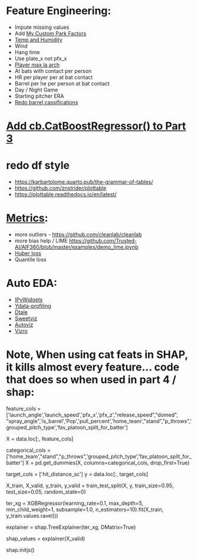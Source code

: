 # Feature Engineering:
- Impute missing values
- Add [My Custom Park Factors](https://github.com/dec1costello/Baseball/tree/main/Stadiums)
- [Temp and Humidity](https://towardsdatascience.com/getting-weather-data-in-3-easy-steps-8dc10cc5c859)
- Wind
- Hang time
- Use plate_x not pfx_x
- [Player max la arch](https://drive.google.com/file/d/1fC974yEShTAJ6PXWgbamLlriaFUzjf1r/view)
- At bats with contact per person
- HR per player per at bat contact
- Barrel per he per person at bat contact
- Day / Night Game
- Starting pitcher ERA
- [Redo barrel cassifications](https://x.com/JonPgh/status/1706726176973373637?s=20)

# [Add cb.CatBoostRegressor() to Part 3](https://towardsdatascience.com/catboost-regression-in-6-minutes-3487f3e5b329)


# redo df style
- https://karbartolome.quarto.pub/the-grammar-of-tables/
- https://github.com/znstrider/plottable
- https://plottable.readthedocs.io/en/latest/


# [Metrics](https://docs.seldon.io/projects/alibi/en/stable/overview/high_level.html):
- more outliers - https://github.com/cleanlab/cleanlab
- more bias help / LIME https://github.com/Trusted-AI/AIF360/blob/master/examples/demo_lime.ipynb
- [Huber loss](https://medium.com/analytics-vidhya/a-comprehensive-guide-to-loss-functions-part-1-regression-ff8b847675d6)
- Quantile loss

# Auto EDA:
- [IPyWidgets](https://towardsdatascience.com/interactive-controls-for-jupyter-notebooks-f5c94829aee6)
- [Ydata-profiling](https://github.com/ydataai)
- [Dtale](https://github.com/man-group/dtale)
- [Sweetviz](https://towardsdatascience.com/sweetviz-automated-eda-in-python-a97e4cabacde)
- [Autoviz](https://towardsdatascience.com/autoviz-automatically-visualize-any-dataset-75876a4eede4)
- [Vizro](https://github.com/mckinsey/vizro)

# Note, When using cat feats in SHAP, it kills almost every feature... code that does so when used in part 4 / shap:

feature_cols = ['launch_angle','launch_speed','pfx_x','pfx_z',"release_speed","domed", "spray_angle",'is_barrel','Pop','pull_percent','home_team',"stand","p_throws",'grouped_pitch_type','fav_platoon_split_for_batter']

X = data.loc[:, feature_cols]

categorical_cols = ['home_team',"stand","p_throws",'grouped_pitch_type','fav_platoon_split_for_batter']
X = pd.get_dummies(X, columns=categorical_cols, drop_first=True)

target_cols = ['hit_distance_sc']
y = data.loc[:, target_cols]

X_train, X_valid, y_train, y_valid = train_test_split(X, y, train_size=0.95, test_size=0.05, random_state=0)

ter_xg = XGBRegressor(learning_rate=0.1, max_depth=5, min_child_weight=1, subsample=1.0, n_estimators=10).fit(X_train, y_train.values.ravel())

explainer = shap.TreeExplainer(ter_xg, DMatrix=True)

shap_values = explainer(X_valid)

shap.initjs()

